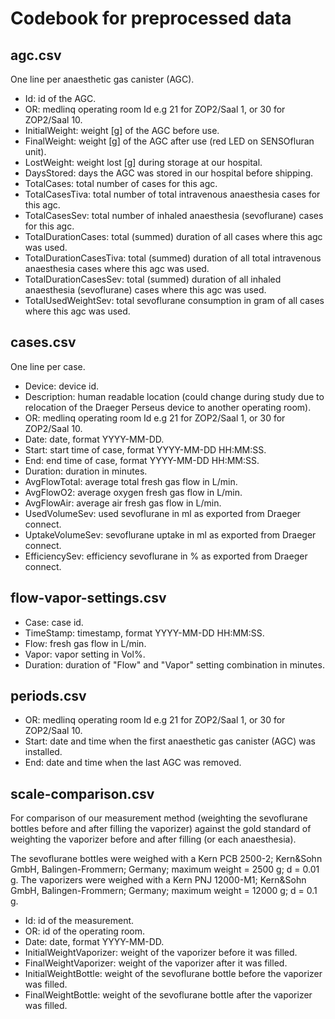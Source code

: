 # Codebook for preprocessed data

## agc.csv

One line per anaesthetic gas canister (AGC).

- Id: id of the AGC.
- OR: medlinq operating room Id e.g 21 for ZOP2/Saal 1, or 30 for ZOP2/Saal 10.
- InitialWeight: weight [g] of the AGC before use.
- FinalWeight: weight [g] of the AGC after use (red LED on SENSOfluran unit).
- LostWeight: weight lost [g] during storage at our hospital.
- DaysStored: days the AGC was stored in our hospital before shipping.
- TotalCases: total number of cases for this agc.
- TotalCasesTiva: total number of total intravenous anaesthesia cases for this agc.
- TotalCasesSev: total number of inhaled anaesthesia (sevoflurane) cases for this agc.
- TotalDurationCases: total (summed) duration of all cases where this agc was used.
- TotalDurationCasesTiva: total (summed) duration of all total intravenous anaesthesia cases where this agc was used.
- TotalDurationCasesSev: total (summed) duration of all inhaled anaesthesia (sevoflurane) cases where this agc was used.
- TotalUsedWeightSev: total sevoflurane consumption in gram of all cases where this agc was used.

## cases.csv

One line per case.

- Device: device id.
- Description: human readable location (could change during study due to relocation of the Draeger Perseus device to another operating room).
- OR: medlinq operating room Id e.g 21 for ZOP2/Saal 1, or 30 for ZOP2/Saal 10.
- Date: date, format YYYY-MM-DD.
- Start: start time of case, format YYYY-MM-DD HH:MM:SS.
- End: end time of case, format YYYY-MM-DD HH:MM:SS.
- Duration: duration in minutes.
- AvgFlowTotal: average total fresh gas flow in L/min.
- AvgFlowO2: average oxygen fresh gas flow in L/min.
- AvgFlowAir: average air fresh gas flow in L/min.
- UsedVolumeSev: used sevoflurane in ml as exported from Draeger connect.
- UptakeVolumeSev: sevoflurane uptake in ml as exported from Draeger connect.
- EfficiencySev: efficiency sevoflurane in % as exported from Draeger connect.

## flow-vapor-settings.csv

- Case: case id.
- TimeStamp: timestamp, format YYYY-MM-DD HH:MM:SS.
- Flow: fresh gas flow in L/min.
- Vapor: vapor setting in Vol%.
- Duration: duration of "Flow" and "Vapor" setting combination in minutes.

## periods.csv

- OR: medlinq operating room Id e.g 21 for ZOP2/Saal 1, or 30 for ZOP2/Saal 10.
- Start: date and time when the first anaesthetic gas canister (AGC) was installed.
- End: date and time when the last AGC was removed.

## scale-comparison.csv

For comparison of our measurement method (weighting the sevoflurane bottles
before and after filling the vaporizer) against the gold standard of weighting
the vaporizer before and after filling (or each anaesthesia).

The sevoflurane bottles were weighed with a Kern PCB 2500-2; Kern&Sohn GmbH, Balingen-Frommern; Germany; maximum weight = 2500 g; d = 0.01 g.
The vaporizers were weighed with a Kern PNJ 12000-M1; Kern&Sohn GmbH, Balingen-Frommern; Germany; maximum weight = 12000 g; d = 0.1 g.

- Id: id of the measurement.
- OR: id of the operating room.
- Date: date, format YYYY-MM-DD.
- InitialWeightVaporizer: weight of the vaporizer before it was filled.
- FinalWeightVaporizer: weight of the vaporizer after it was filled.
- InitialWeightBottle: weight of the sevoflurane bottle before the vaporizer was filled.
- FinalWeightBottle: weight of the sevoflurane bottle after the vaporizer was filled.

